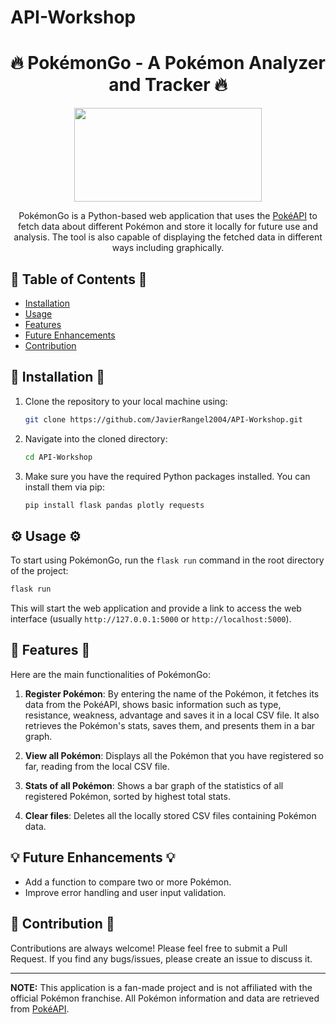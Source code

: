 # API-Workshop


<h1 align="center">🔥 PokémonGo - A Pokémon Analyzer and Tracker 🔥</h1>

<div align="center">
  <img src="https://upload.wikimedia.org/wikipedia/commons/9/98/International_Pokémon_logo.svg" width="300" height="150">
</div>

<div align="center">
    <p>
    PokémonGo is a Python-based web application that uses the <a href="https://pokeapi.co/">PokéAPI</a> to fetch data about different Pokémon and store it locally for future use and analysis. The tool is also capable of displaying the fetched data in different ways including graphically.
    </p>
</div>

## 🚀 Table of Contents 🚀

- [Installation](#installation)
- [Usage](#usage)
- [Features](#features)
- [Future Enhancements](#future-enhancements)
- [Contribution](#contribution)

<h2 id="installation"> 🎈 Installation 🎈 </h2>

1. Clone the repository to your local machine using:
   ```bash
   git clone https://github.com/JavierRangel2004/API-Workshop.git
   ```
2. Navigate into the cloned directory:
   ```bash
   cd API-Workshop
   ```
3. Make sure you have the required Python packages installed. You can install them via pip:
   ```bash
   pip install flask pandas plotly requests
   ```

<h2 id="usage"> ⚙️ Usage ⚙️ </h2>

To start using PokémonGo, run the `flask run` command in the root directory of the project:

```bash
flask run
```

This will start the web application and provide a link to access the web interface (usually `http://127.0.0.1:5000` or `http://localhost:5000`).

<h2 id="features"> 🌟 Features 🌟 </h2>

Here are the main functionalities of PokémonGo:

1. **Register Pokémon**: By entering the name of the Pokémon, it fetches its data from the PokéAPI, shows basic information such as type, resistance, weakness, advantage and saves it in a local CSV file. It also retrieves the Pokémon's stats, saves them, and presents them in a bar graph.

2. **View all Pokémon**: Displays all the Pokémon that you have registered so far, reading from the local CSV file.

3. **Stats of all Pokémon**: Shows a bar graph of the statistics of all registered Pokémon, sorted by highest total stats.

4. **Clear files**: Deletes all the locally stored CSV files containing Pokémon data.

<h2 id="future-enhancements"> 💡 Future Enhancements 💡 </h2>

- Add a function to compare two or more Pokémon.
- Improve error handling and user input validation.

<h2 id="contribution"> 🤝 Contribution 🤝 </h2>

Contributions are always welcome! Please feel free to submit a Pull Request. If you find any bugs/issues, please create an issue to discuss it.

---
**NOTE:** This application is a fan-made project and is not affiliated with the official Pokémon franchise. All Pokémon information and data are retrieved from [PokéAPI](https://pokeapi.co/).
```
